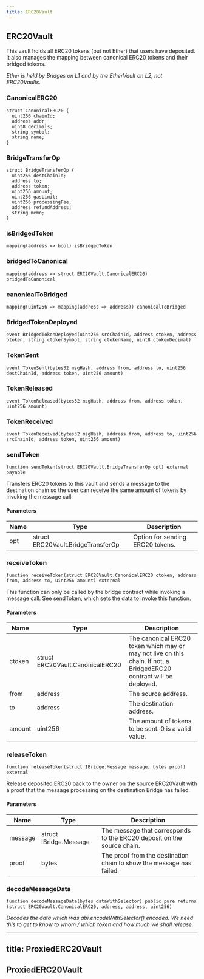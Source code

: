 ```yaml
---
title: ERC20Vault
---
```


## ERC20Vault

This vault holds all ERC20 tokens (but not Ether) that users have deposited.
It also manages the mapping between canonical ERC20 tokens and their bridged
tokens.

_Ether is held by Bridges on L1 and by the EtherVault on L2, not
ERC20Vaults._

### CanonicalERC20

```solidity
struct CanonicalERC20 {
  uint256 chainId;
  address addr;
  uint8 decimals;
  string symbol;
  string name;
}
```

### BridgeTransferOp

```solidity
struct BridgeTransferOp {
  uint256 destChainId;
  address to;
  address token;
  uint256 amount;
  uint256 gasLimit;
  uint256 processingFee;
  address refundAddress;
  string memo;
}
```

### isBridgedToken

```solidity
mapping(address => bool) isBridgedToken
```

### bridgedToCanonical

```solidity
mapping(address => struct ERC20Vault.CanonicalERC20) bridgedToCanonical
```

### canonicalToBridged

```solidity
mapping(uint256 => mapping(address => address)) canonicalToBridged
```

### BridgedTokenDeployed

```solidity
event BridgedTokenDeployed(uint256 srcChainId, address ctoken, address btoken, string ctokenSymbol, string ctokenName, uint8 ctokenDecimal)
```

### TokenSent

```solidity
event TokenSent(bytes32 msgHash, address from, address to, uint256 destChainId, address token, uint256 amount)
```

### TokenReleased

```solidity
event TokenReleased(bytes32 msgHash, address from, address token, uint256 amount)
```

### TokenReceived

```solidity
event TokenReceived(bytes32 msgHash, address from, address to, uint256 srcChainId, address token, uint256 amount)
```

### sendToken

```solidity
function sendToken(struct ERC20Vault.BridgeTransferOp opt) external payable
```

Transfers ERC20 tokens to this vault and sends a message to the
destination chain so the user can receive the same amount of tokens
by invoking the message call.

#### Parameters

| Name | Type                               | Description                      |
| ---- | ---------------------------------- | -------------------------------- |
| opt  | struct ERC20Vault.BridgeTransferOp | Option for sending ERC20 tokens. |

### receiveToken

```solidity
function receiveToken(struct ERC20Vault.CanonicalERC20 ctoken, address from, address to, uint256 amount) external
```

This function can only be called by the bridge contract while
invoking a message call. See sendToken, which sets the data to invoke
this function.

#### Parameters

| Name   | Type                             | Description                                                                                                          |
| ------ | -------------------------------- | -------------------------------------------------------------------------------------------------------------------- |
| ctoken | struct ERC20Vault.CanonicalERC20 | The canonical ERC20 token which may or may not live on this chain. If not, a BridgedERC20 contract will be deployed. |
| from   | address                          | The source address.                                                                                                  |
| to     | address                          | The destination address.                                                                                             |
| amount | uint256                          | The amount of tokens to be sent. 0 is a valid value.                                                                 |

### releaseToken

```solidity
function releaseToken(struct IBridge.Message message, bytes proof) external
```

Release deposited ERC20 back to the owner on the source ERC20Vault with
a proof that the message processing on the destination Bridge has failed.

#### Parameters

| Name    | Type                   | Description                                                            |
| ------- | ---------------------- | ---------------------------------------------------------------------- |
| message | struct IBridge.Message | The message that corresponds to the ERC20 deposit on the source chain. |
| proof   | bytes                  | The proof from the destination chain to show the message has failed.   |

### decodeMessageData

```solidity
function decodeMessageData(bytes dataWithSelector) public pure returns (struct ERC20Vault.CanonicalERC20, address, address, uint256)
```

_Decodes the data which was abi.encodeWithSelector() encoded. We need
this to get to know
to whom / which token and how much we shall release._

---

## title: ProxiedERC20Vault

## ProxiedERC20Vault
